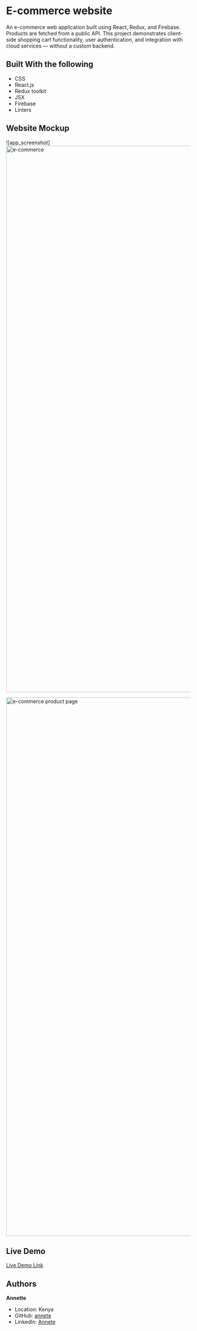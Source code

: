# E-commerce website
An e-commerce web application built using React, Redux, and Firebase. Products are fetched from a public API. 
This project demonstrates client-side shopping cart functionality,
user authentication, and integration with cloud services — without a custom backend.
 
## Built With the following

- CSS
- React.js
- Redux toolkit
- JSX
- Firebase
- Linters

## Website Mockup 
![app_screenshot]<img width="3157" height="1487" alt="e-commerce" src="https://github.com/user-attachments/assets/49e2b728-19d7-4516-8dd4-b69e8a3d4ccd" />

<img width="3133" height="1465" alt="e-commerce product page" src="https://github.com/user-attachments/assets/c7e46356-9e05-4d5f-bdb9-144618d94e3d" />



## Live Demo
[Live Demo Link](https://659968189ed589e081611c57--jocular-valkyrie-82c7de.netlify.app/)

## Authors

 **Annette**

- Location: Kenya
- GitHub: [annete](https://github.com/annetaliya/)
- LinkedIn: [Annete](https://www.linkedin.com/in/annette-adhiambo-863889109/) 

